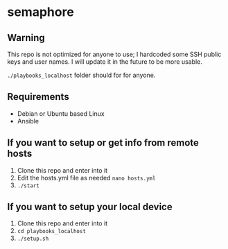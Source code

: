 # semaphore

## Warning

This repo is not optimized for anyone to use; I hardcoded some SSH public keys and user names. I will update it in the future to be more usable.

`./playbooks_localhost` folder should for for anyone.

## Requirements

- Debian or Ubuntu based Linux
- Ansible

## If you want to setup or get info from remote hosts

1. Clone this repo and enter into it
1. Edit the hosts.yml file as needed `nano hosts.yml`
1. `./start`

## If you want to setup your local device

1. Clone this repo and enter into it
1. `cd playbooks_localhost`
1. `./setup.sh`
